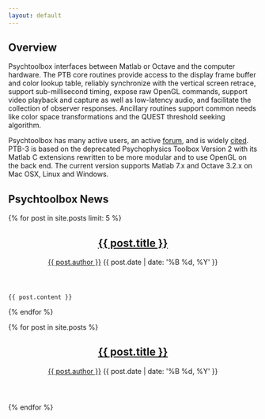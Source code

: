 ```yaml
---
layout: default
---
```


Overview
--------

Psychtoolbox interfaces between Matlab or Octave and the computer hardware. The
PTB core routines provide access to the display frame buffer and color lookup
table, reliably synchronize with the vertical screen retrace, support
sub-millisecond timing, expose raw OpenGL commands, support video playback and
capture as well as low-latency audio, and facilitate the collection of observer
responses. Ancillary routines support common needs like color space
transformations and the QUEST threshold seeking algorithm.

Psychtoolbox has many active users, an active [forum](forum), and is widely
[cited](citations). PTB-3 is based on the deprecated Psychophysics Toolbox Version 2
with its Matlab C extensions rewritten to be more modular and to use OpenGL on
the back end. The current version supports Matlab 7.x and Octave 3.2.x on Mac
OSX, Linux and Windows.

Psychtoolbox News
-----------------

{% for post in site.posts limit: 5 %}
<article class="post">
    <header>
      <h1><a href="{{ post.url }}">{{ post.title }}</a></h1>
      <p>
        <a href="http://github.com/{{ post.author }}" class="author">{{ post.author }}</a>
        <time datetime="{{ post.date | date_to_xmlschema }}">{{ post.date | date: '%B %d, %Y' }}</time>
      </p>
    </header>

    {{ post.content }}

</article>
{% endfor %}

{% for post in site.posts %}
<article class="post">
    <header>
      <h1><a href="{{ post.url }}">{{ post.title }}</a></h1>
      <p>
        <a href="http://github.com/{{ post.author }}" class="author">{{ post.author }}</a>
        <time datetime="{{ post.date | date_to_xmlschema }}">{{ post.date | date: '%B %d, %Y' }}</time>
      </p>
    </header>

</article>
{% endfor %}
